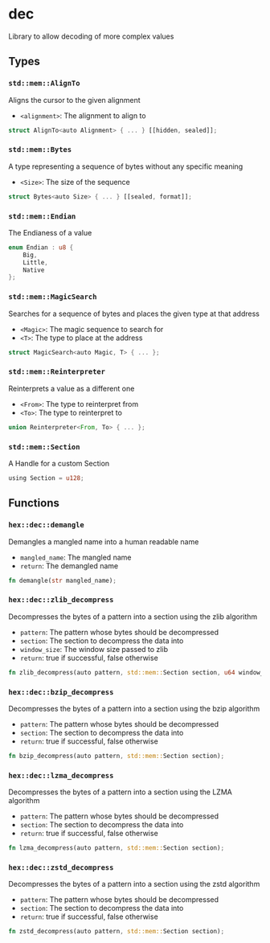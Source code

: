 # dec
Library to allow decoding of more complex values


## Types

### `std::mem::AlignTo`

Aligns the cursor to the given alignment
- `<alignment>`: The alignment to align to

```rust
struct AlignTo<auto Alignment> { ... } [[hidden, sealed]];
```
### `std::mem::Bytes`

A type representing a sequence of bytes without any specific meaning
- `<Size>`: The size of the sequence

```rust
struct Bytes<auto Size> { ... } [[sealed, format]];
```
### `std::mem::Endian`

The Endianess of a value

```rust
enum Endian : u8 {
    Big,
    Little,
    Native
};
```
### `std::mem::MagicSearch`

Searches for a sequence of bytes and places the given type at that address
- `<Magic>`: The magic sequence to search for
- `<T>`: The type to place at the address

```rust
struct MagicSearch<auto Magic, T> { ... };
```
### `std::mem::Reinterpreter`

Reinterprets a value as a different one
- `<From>`: The type to reinterpret from
- `<To>`: The type to reinterpret to

```rust
union Reinterpreter<From, To> { ... };
```
### `std::mem::Section`

A Handle for a custom Section

```rust
using Section = u128;
```


## Functions

### `hex::dec::demangle`

Demangles a mangled name into a human readable name
- `mangled_name`: The mangled name
- `return`: The demangled name


```rust
fn demangle(str mangled_name);
```

### `hex::dec::zlib_decompress`

Decompresses the bytes of a pattern into a section using the zlib algorithm
- `pattern`: The pattern whose bytes should be decompressed
- `section`: The section to decompress the data into
- `window_size`: The window size passed to zlib
- `return`: true if successful, false otherwise


```rust
fn zlib_decompress(auto pattern, std::mem::Section section, u64 window_size);
```

### `hex::dec::bzip_decompress`

Decompresses the bytes of a pattern into a section using the bzip algorithm
- `pattern`: The pattern whose bytes should be decompressed
- `section`: The section to decompress the data into
- `return`: true if successful, false otherwise


```rust
fn bzip_decompress(auto pattern, std::mem::Section section);
```

### `hex::dec::lzma_decompress`

Decompresses the bytes of a pattern into a section using the LZMA algorithm
- `pattern`: The pattern whose bytes should be decompressed
- `section`: The section to decompress the data into
- `return`: true if successful, false otherwise


```rust
fn lzma_decompress(auto pattern, std::mem::Section section);
```

### `hex::dec::zstd_decompress`

Decompresses the bytes of a pattern into a section using the zstd algorithm
- `pattern`: The pattern whose bytes should be decompressed
- `section`: The section to decompress the data into
- `return`: true if successful, false otherwise


```rust
fn zstd_decompress(auto pattern, std::mem::Section section);
```

